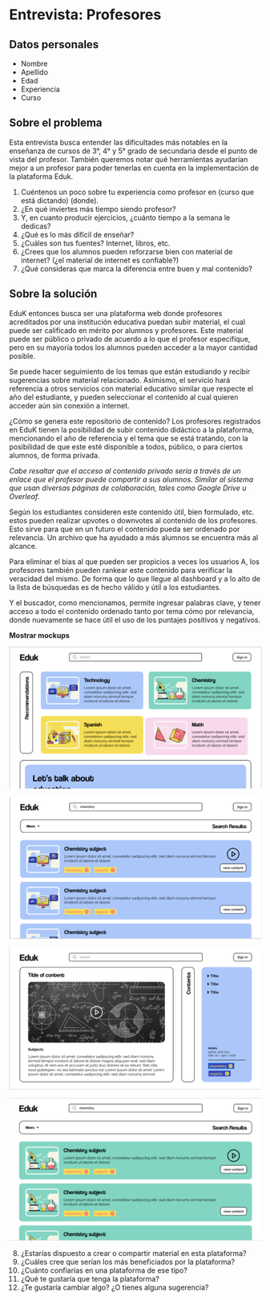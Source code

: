 # Entrevista: Profesores

## Datos personales

* Nombre
* Apellido
* Edad
* Experiencia
* Curso

## Sobre el problema

Esta entrevista busca entender las dificultades más notables en la enseñanza de cursos de 3°, 4° y 5° grado de secundaria desde el punto de vista del profesor. También queremos notar qué herramientas ayudarían mejor a un profesor para poder tenerlas en cuenta en la implementación de la plataforma Eduk. 

1. Cuéntenos un poco sobre tu experiencia como profesor en (curso que está dictando) (donde).
2. ¿En qué inviertes más tiempo siendo profesor?
3. Y, en cuanto producir ejercicios, ¿cuánto tiempo a la semana le dedicas?
4. ¿Qué es lo más difícil de enseñar? 
5. ¿Cuáles son tus fuentes? Internet, libros, etc.
6. ¿Crees que los alumnos pueden reforzarse bien con material de internet? (¿el material de internet es confiable?)
7. ¿Qué consideras que marca la diferencia entre buen y mal contenido?

## Sobre la solución

EduK entonces busca ser una plataforma web donde profesores acreditados por una institución educativa puedan subir material, el cual puede ser calificado en mérito por alumnos y profesores.
Este material puede ser público o privado de acuerdo a lo que el profesor especifíque, pero en su mayoría todos los alumnos pueden acceder a la mayor cantidad posible.

Se puede hacer seguimiento de los temas que están estudiando y recibir sugerencias sobre material relacionado. Asimismo, el servicio hará referencia a otros servicios con material educativo similar que respecte el año del estudiante, y pueden seleccionar el contenido al cual quieren acceder aún sin conexión a internet.

¿Cómo se genera este repositorio de contenido? Los profesores registrados en EduK tienen la posibilidad de subir contenido didáctico a la plataforma, mencionando el año de referencia y el tema que se está tratando, con la posibilidad de que este esté disponible a todos, público, o para ciertos alumnos, de forma privada.

*Cabe resaltar que el acceso al contenido privado sería a través de un enlace que el profesor puede compartir a sus alumnos. Similar al sistema que usan diversas páginas de colaboración, tales como Google Drive u Overleaf.*

Según los estudiantes consideren este contenido útil, bien formulado, etc. estos pueden realizar upvotes o downvotes al contenido de los profesores. Esto sirve para que en un futuro el contenido pueda ser ordenado por relevancia. Un archivo que ha ayudado a más alumnos se encuentra más al alcance.

Para eliminar el bias al que pueden ser propicios a veces los usuarios A, los profesores también pueden rankear este contenido para verificar la veracidad del mismo. De forma que lo que llegue al dashboard y a lo alto de la lista de búsquedas es de hecho válido y útil a los estudiantes.

Y el buscador, como mencionamos, permite ingresar palabras clave, y tener acceso a todo el contenido ordenado tanto por tema cómo por relevancia, donde nuevamente se hace útil el uso de los puntajes positivos y negativos.

**Mostrar mockups**

![](https://github.com/cs2901-2020-1/pitch-eduk/blob/master/entrevistas/imagenes/Screenshot%202020-04-24%20at%2023.30.36.png)

![](https://github.com/cs2901-2020-1/pitch-eduk/blob/master/entrevistas/imagenes/Screenshot%202020-04-24%20at%2023.30.56.png)

![](https://github.com/cs2901-2020-1/pitch-eduk/blob/master/entrevistas/imagenes/Screenshot%202020-04-24%20at%2023.36.05.png)

![](https://github.com/cs2901-2020-1/pitch-eduk/blob/master/entrevistas/imagenes/Screenshot%202020-04-24%20at%2023.40.42.png)

8. ¿Estarías dispuesto a crear o compartir material en esta plataforma?
9. ¿Cuáles cree que serían los más beneficiados por la plataforma?
10. ¿Cuánto confiarías en una plataforma de ese tipo?
11. ¿Qué te gustaría que tenga la plataforma?
12. ¿Te gustaría cambiar algo? ¿O tienes alguna sugerencia?
